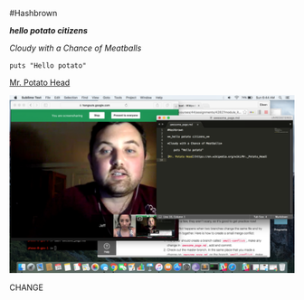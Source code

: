 #Hashbrown

**_hello potato citizens_**

*Cloudy with a Chance of Meatballs*

    puts "Hello potato"    

[Mr. Potato Head](https://en.wikipedia.org/wiki/Mr._Potato_Head)

![happy times](https://github.com/jeff-fichtner/phase-0-gps-1/blob/master/GPS.png "Happy Times")

CHANGE
